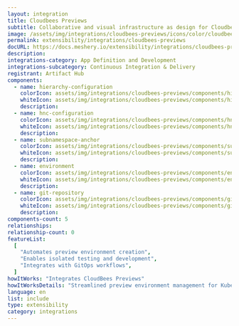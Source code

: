 ```yaml
---
layout: integration
title: Cloudbees Previews
subtitle: Collaborative and visual infrastructure as design for Cloudbees Previews
image: /assets/img/integrations/cloudbees-previews/icons/color/cloudbees-previews-color.svg
permalink: extensibility/integrations/cloudbees-previews
docURL: https://docs.meshery.io/extensibility/integrations/cloudbees-previews
description:
integrations-category: App Definition and Development
integrations-subcategory: Continuous Integration & Delivery
registrant: Artifact Hub
components:
  - name: hierarchy-configuration
    colorIcon: assets/img/integrations/cloudbees-previews/components/hierarchy-configuration/icons/color/hierarchy-configuration-color.svg
    whiteIcon: assets/img/integrations/cloudbees-previews/components/hierarchy-configuration/icons/white/hierarchy-configuration-white.svg
    description:
  - name: hnc-configuration
    colorIcon: assets/img/integrations/cloudbees-previews/components/hnc-configuration/icons/color/hnc-configuration-color.svg
    whiteIcon: assets/img/integrations/cloudbees-previews/components/hnc-configuration/icons/white/hnc-configuration-white.svg
    description:
  - name: subnamespace-anchor
    colorIcon: assets/img/integrations/cloudbees-previews/components/subnamespace-anchor/icons/color/subnamespace-anchor-color.svg
    whiteIcon: assets/img/integrations/cloudbees-previews/components/subnamespace-anchor/icons/white/subnamespace-anchor-white.svg
    description:
  - name: environment
    colorIcon: assets/img/integrations/cloudbees-previews/components/environment/icons/color/environment-color.svg
    whiteIcon: assets/img/integrations/cloudbees-previews/components/environment/icons/white/environment-white.svg
    description:
  - name: git-repository
    colorIcon: assets/img/integrations/cloudbees-previews/components/git-repository/icons/color/git-repository-color.svg
    whiteIcon: assets/img/integrations/cloudbees-previews/components/git-repository/icons/white/git-repository-white.svg
    description:
components-count: 5
relationships:
relationship-count: 0
featureList:
  [
    "Automates preview environment creation",
    "Enables isolated testing and development",
    "Integrates with GitOps workflows",
  ]
howItWorks: "Integrates CloudBees Previews"
howItWorksDetails: "Streamlined preview environment management for Kubernetes applications"
language: en
list: include
type: extensibility
category: integrations
---
```

